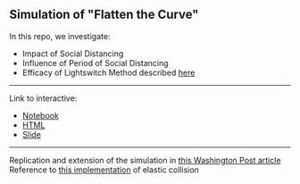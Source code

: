 ## Simulation of "Flatten the Curve"  
In this repo, we investigate:
- Impact of Social Distancing  
- Influence of Period of Social Distancing  
- Efficacy of Lightswitch Method described [here](https://covid-measures.github.io/)  
  
---  
  
Link to interactive:  
- [Notebook](https://nbviewer.jupyter.org/github/rikiyay/covid19/blob/master/flatten_the_curve.ipynb?flush_cache=true)  
- [HTML](https://htmlpreview.github.io/?https://github.com/rikiyay/covid19/blob/master/flatten_the_curve.html)  
- [Slide](https://htmlpreview.github.io/?https://github.com/rikiyay/covid19/blob/master/flatten_the_curve.slides.html)  
  
---  
  
Replication and extension of the simulation in [this Washington Post article](https://www.washingtonpost.com/graphics/2020/world/corona-simulator/)  
Reference to [this implementation](https://github.com/xnx/collision) of elastic collision  

<!-- No Social Distancing  
![](flattencurve_abbrev_dt025.gif)  

Social Distancing: 30% of Baseline Contact Ratio  
![](flattencurve_abbrev_dt008.gif)   -->
